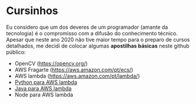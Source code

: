 # Cursinhos

Eu considero que um dos deveres de um programador (amante da tecnologia) é o compromisso com a difusão do conhecimento técnico.
Apesar que neste ano 2020 não tive maior tempo para o preparo de cursos detalhados, me decidi de colocar algumas **apostilhas básicas** neste github público:

+ OpenCV (https://opencv.org/)
+ AWS Fragarte (https://aws.amazon.com/pt/ecs/)
+ AWS lambda (https://aws.amazon.com/pt/lambda/)
+ [Python para AWS lambda](./curso_python_2020/lambda.py)
+ [Java para AWS lambda](./curso_java_2020/CoracaoCartas.java)
+ Node para AWS lambda 
